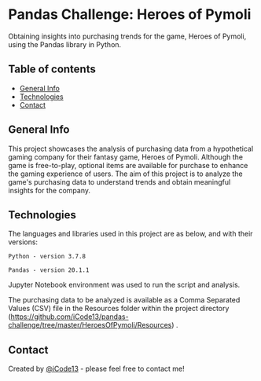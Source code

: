 # Pandas Challenge: Heroes of Pymoli
Obtaining insights into purchasing trends for the game, Heroes of Pymoli, using the Pandas library in Python.


## Table of contents
* [General Info](#General-Info)
* [Technologies](#Technologies)
* [Contact](#Contact)

## General Info

This project showcases the analysis of purchasing data from a hypothetical gaming company for their fantasy game, Heroes of Pymoli. Although the game is free-to-play, optional items are available for purchase to enhance the gaming experience of users. The aim of this project is to analyze the game's purchasing data to understand trends and obtain meaningful insights for the company.

## Technologies

The languages and libraries used in this project are as below, and with their versions:

    Python - version 3.7.8
    
    Pandas - version 20.1.1

Jupyter Notebook environment was used to run the script and analysis.

The purchasing data to be analyzed is available as a Comma Separated Values (CSV) file in the Resources folder within the project directory (https://github.com/iCode13/pandas-challenge/tree/master/HeroesOfPymoli/Resources) . 

## Contact
Created by [@iCode13](https://github.com/iCode13) - please feel free to contact me!



